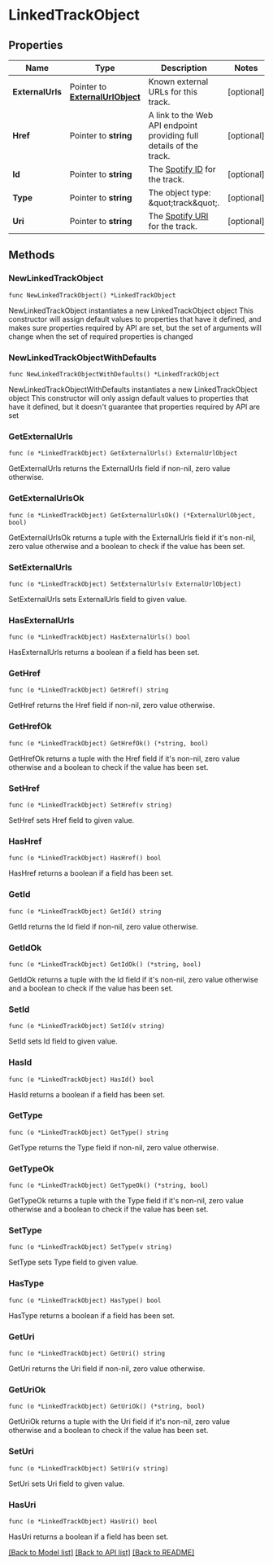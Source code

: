 # LinkedTrackObject

## Properties

Name | Type | Description | Notes
------------ | ------------- | ------------- | -------------
**ExternalUrls** | Pointer to [**ExternalUrlObject**](ExternalUrlObject.md) | Known external URLs for this track.  | [optional] 
**Href** | Pointer to **string** | A link to the Web API endpoint providing full details of the track.  | [optional] 
**Id** | Pointer to **string** | The [Spotify ID](/documentation/web-api/concepts/spotify-uris-ids) for the track.  | [optional] 
**Type** | Pointer to **string** | The object type: \&quot;track\&quot;.  | [optional] 
**Uri** | Pointer to **string** | The [Spotify URI](/documentation/web-api/concepts/spotify-uris-ids) for the track.  | [optional] 

## Methods

### NewLinkedTrackObject

`func NewLinkedTrackObject() *LinkedTrackObject`

NewLinkedTrackObject instantiates a new LinkedTrackObject object
This constructor will assign default values to properties that have it defined,
and makes sure properties required by API are set, but the set of arguments
will change when the set of required properties is changed

### NewLinkedTrackObjectWithDefaults

`func NewLinkedTrackObjectWithDefaults() *LinkedTrackObject`

NewLinkedTrackObjectWithDefaults instantiates a new LinkedTrackObject object
This constructor will only assign default values to properties that have it defined,
but it doesn't guarantee that properties required by API are set

### GetExternalUrls

`func (o *LinkedTrackObject) GetExternalUrls() ExternalUrlObject`

GetExternalUrls returns the ExternalUrls field if non-nil, zero value otherwise.

### GetExternalUrlsOk

`func (o *LinkedTrackObject) GetExternalUrlsOk() (*ExternalUrlObject, bool)`

GetExternalUrlsOk returns a tuple with the ExternalUrls field if it's non-nil, zero value otherwise
and a boolean to check if the value has been set.

### SetExternalUrls

`func (o *LinkedTrackObject) SetExternalUrls(v ExternalUrlObject)`

SetExternalUrls sets ExternalUrls field to given value.

### HasExternalUrls

`func (o *LinkedTrackObject) HasExternalUrls() bool`

HasExternalUrls returns a boolean if a field has been set.

### GetHref

`func (o *LinkedTrackObject) GetHref() string`

GetHref returns the Href field if non-nil, zero value otherwise.

### GetHrefOk

`func (o *LinkedTrackObject) GetHrefOk() (*string, bool)`

GetHrefOk returns a tuple with the Href field if it's non-nil, zero value otherwise
and a boolean to check if the value has been set.

### SetHref

`func (o *LinkedTrackObject) SetHref(v string)`

SetHref sets Href field to given value.

### HasHref

`func (o *LinkedTrackObject) HasHref() bool`

HasHref returns a boolean if a field has been set.

### GetId

`func (o *LinkedTrackObject) GetId() string`

GetId returns the Id field if non-nil, zero value otherwise.

### GetIdOk

`func (o *LinkedTrackObject) GetIdOk() (*string, bool)`

GetIdOk returns a tuple with the Id field if it's non-nil, zero value otherwise
and a boolean to check if the value has been set.

### SetId

`func (o *LinkedTrackObject) SetId(v string)`

SetId sets Id field to given value.

### HasId

`func (o *LinkedTrackObject) HasId() bool`

HasId returns a boolean if a field has been set.

### GetType

`func (o *LinkedTrackObject) GetType() string`

GetType returns the Type field if non-nil, zero value otherwise.

### GetTypeOk

`func (o *LinkedTrackObject) GetTypeOk() (*string, bool)`

GetTypeOk returns a tuple with the Type field if it's non-nil, zero value otherwise
and a boolean to check if the value has been set.

### SetType

`func (o *LinkedTrackObject) SetType(v string)`

SetType sets Type field to given value.

### HasType

`func (o *LinkedTrackObject) HasType() bool`

HasType returns a boolean if a field has been set.

### GetUri

`func (o *LinkedTrackObject) GetUri() string`

GetUri returns the Uri field if non-nil, zero value otherwise.

### GetUriOk

`func (o *LinkedTrackObject) GetUriOk() (*string, bool)`

GetUriOk returns a tuple with the Uri field if it's non-nil, zero value otherwise
and a boolean to check if the value has been set.

### SetUri

`func (o *LinkedTrackObject) SetUri(v string)`

SetUri sets Uri field to given value.

### HasUri

`func (o *LinkedTrackObject) HasUri() bool`

HasUri returns a boolean if a field has been set.


[[Back to Model list]](../README.md#documentation-for-models) [[Back to API list]](../README.md#documentation-for-api-endpoints) [[Back to README]](../README.md)


